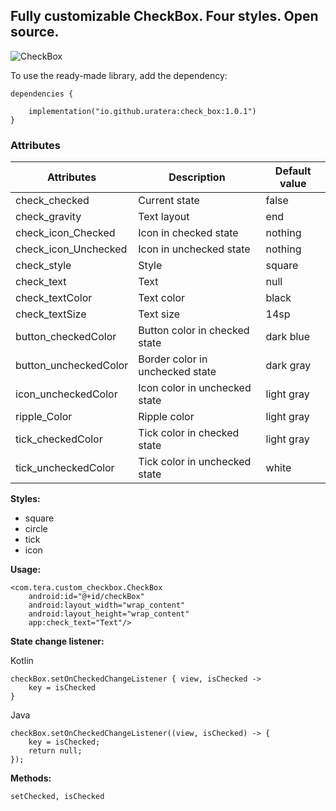 ## Fully customizable CheckBox. Four styles. Open source.

![CheckBox](https://github.com/user-attachments/assets/e252794e-8f93-4d9c-b112-e6b36c4f05db)

To use the ready-made library, add the dependency:
```
dependencies {

    implementation("io.github.uratera:check_box:1.0.1")
}
```

### Attributes
Attributes	|Description	|Default value
---------------------------------------|-------------------------------------------------|-------------------
check_checked	|Current state	|false
check_gravity	|Text layout	|end
check_icon_Checked	|Icon in checked state	|nothing
check_icon_Unchecked	|Icon in unchecked state	|nothing
check_style	|Style	|square
check_text	|Text	|null
check_textColor	|Text color	|black
check_textSize	|Text size	|14sp
button_checkedColor	|Button color in checked state	|dark blue
button_uncheckedColor	|Border color in unchecked state	|dark gray
icon_uncheckedColor	|Icon color in unchecked state	|light gray
ripple_Color	|Ripple color	|light gray
tick_checkedColor	|Tick color in checked state	|light gray
tick_uncheckedColor	|Tick color in unchecked state	|white

**Styles:**
- square
- circle
- tick
- icon

**Usage:**
```
<com.tera.custom_checkbox.CheckBox
    android:id="@+id/checkBox"
    android:layout_width="wrap_content"
    android:layout_height="wrap_content"
    app:check_text="Text"/>
```

**State change listener:**

Kotlin
```
checkBox.setOnCheckedChangeListener { view, isChecked ->
    key = isChecked
}
```
Java
```
checkBox.setOnCheckedChangeListener((view, isChecked) -> {
    key = isChecked;
    return null;
});
```
**Methods:**
```
setChecked, isChecked
```

